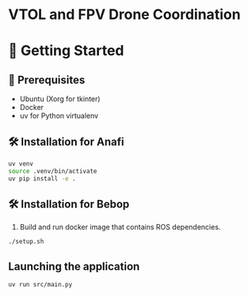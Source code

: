 # VTOL and FPV Drone Coordination

# 🚀 Getting Started

## 🔧 Prerequisites

- Ubuntu (Xorg for tkinter)
- Docker
- uv for Python virtualenv

## 🛠️ Installation for Anafi

```bash
uv venv
source .venv/bin/activate
uv pip install -e .
```

## 🛠️ Installation for Bebop

1. Build and run docker image that contains ROS dependencies.

```bash
./setup.sh
```

## Launching the application

```bash
uv run src/main.py
```
